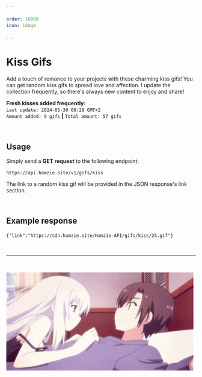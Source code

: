 ```yaml
---

order: 10000
icon: image

---
```


# Kiss Gifs

Add a touch of romance to your projects with these charming kiss gifs! You can get random kiss gifs to spread love and affection. I update the collection frequently, so there's always new content to enjoy and share!

**Fresh kisses added frequently:** <br>`Last update: 2024-05-30 00:28 GMT+2`<br>`Amount added: 9 gifs` **|** `Total amount: 57 gifs`

<br>

## Usage

Simply send a **GET request** to the following endpoint:

```
https://api.hamzie.site/v1/gifs/kiss
```

The link to a random kiss gif will be provided in the JSON response's link section.

<br>

## Example response

```
{"link":"https://cdn.hamzie.site/Hamzie-API/gifs/kiss/25.gif"}
```

<br>

---

<br>

![An example gif.](/static/kiss.gif)